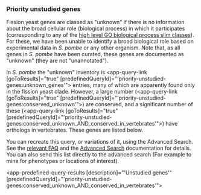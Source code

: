 ### Priority unstudied genes

Fission yeast genes are classed as "unknown" if there is no information
about the broad cellular role (biological process) in which it
participates (corresponding to any of the [high level GO biological process slim classes](/browse-curation/fission-yeast-bp-go-slim-terms)). For these, we have been unable to identify a broad biological role based on
experimental data in *S. pombe* or any other organism. Note that, as
all genes in *S. pombe* have been curated, these genes are documented
as "unknown" (they are not "unannotated").

In *S. pombe* the "unknown" inventory is 
<app-query-link [goToResults]="true" [predefinedQueryId]="'priority-unstudied-genes:unknown_genes'"></app-query-link> entries, many of
which are apparently found only in the fission yeast clade. However, a large number
(<app-query-link [goToResults]="true" [predefinedQueryId]="'priority-unstudied-genes:conserved_unknown'"></app-query-link>) are conserved, and a significant
number of these (<app-query-link [goToResults]="true" [predefinedQueryId]="'priority-unstudied-genes:conserved_unknown_AND_conserved_in_vertebrates'"></app-query-link>) have orthologs in vertebrates. These genes are
listed below.

You can recreate this query, or variations of it, using the Advanced
Search. See the [relevant FAQ](/faq/how-can-i-find-all-s.-pombe-genes-are-conserved-human)
and the [Advanced Search](/query) documentation for details. You can also
send this list directly to the advanced search (For example to mine
for phenotypes or locations of interest).

<app-predefined-query-results [description]="'Unstudied genes'" [predefinedQueryId]="'priority-unstudied-genes:conserved_unknown_AND_conserved_in_vertebrates'"></app-predefined-query-results>
